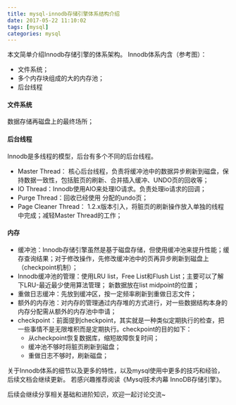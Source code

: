 ```yaml
---
title: mysql-innodb存储引擎体系结构介绍
date: 2017-05-22 11:10:02
tags: [mysql]
categories: mysql
---
```

  本文简单介绍Innodb存储引擎的体系架构。
  Innodb体系内含（参考图）：
  - 文件系统；
  - 多个内存块组成的大的内存池；
  - 后台线程

#### 文件系统
   数据存储再磁盘上的最终场所；

#### 后台线程
   Innodb是多线程的模型，后台有多个不同的后台线程。
   - Master Thread： 核心后台线程，负责将缓冲池中的数据异步刷新到磁盘，保持数据一致性，包括脏页的刷新、合并插入缓冲、UNDO页的回收等；
   - IO Thread：Innodb使用AIO来处理IO请求。负责处理io请求的回调；
   - Purge Thread：回收已经使用 分配的undo页；
   - Page Cleaner Thread： 1.2.x版本引入，将脏页的刷新操作放入单独的线程中完成；减轻Master Thread的工作；


#### 内存
   - 缓冲池：Innodb存储引擎虽然是基于磁盘存储，但使用缓冲池来提升性能；缓存查询结果；对于修改操作，先修改缓冲池中的页再异步刷新到磁盘上（checkpoint机制）；
   - Innodb缓冲池的管理：使用LRU list，Free List和Flush List；主要可以了解下LRU-最近最少使用算法管理；
  新数据放在list midpoint的位置；
  - 重做日志缓冲：先放到缓冲区，按一定频率刷新到重做日志文件；
  - 额外的内存池：对内存的管理通过内存堆的方式进行，对一些数据结构本身的内存分配需从额外的内存池中申请；
  - checkpoint：前面提到checkpoint，其实就是一种类似定期执行的检查，把一些事情不是无限堆积而是定期执行。checkpoint的目的如下：
      - 从checkpoint恢复数据库，缩短故障恢复时间；
      - 缓冲池不够时将脏页刷新到磁盘；
      - 重做日志不够时，刷新磁盘；



关于Innodb体系的细节以及更多的特性，以及mysql使用中更多的技巧和经验，后续文档会继续更新。
若感兴趣推荐阅读《Mysql技术内幕 InnoDB存储引擎》。

后续会继续分享相关基础和进阶知识，欢迎一起讨论交流~
